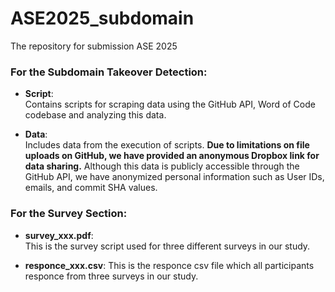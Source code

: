# ASE2025_subdomain
The repository for submission ASE 2025
### For the Subdomain Takeover Detection:
- **Script**:  
  Contains scripts for scraping data using the GitHub API, Word of Code codebase and analyzing this data.
  
- **Data**:  
  Includes data from the execution of scripts. **Due to limitations on file uploads on GitHub, we have provided an anonymous Dropbox link for data sharing.** Although this data is publicly accessible through the GitHub API, we have anonymized personal information such as User IDs, emails, and commit SHA values.

### For the Survey Section:
- **survey_xxx.pdf**:  
  This is the survey script used for three different surveys in our study.
  
- **responce_xxx.csv**:
  This is the responce csv file which all participants responce from three surveys in our study.
